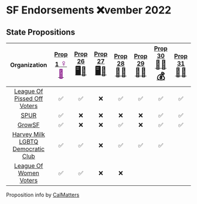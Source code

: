 # SF Endorsements ❌vember 2022

## State Propositions

| Organization                                                                     | [Prop 1 <span style="color:purple;font-size:24px">♀️🏥</span>][p1] | [Prop 26 <span style="font-size:24px">🖥️🎰</span>][p26] | [Prop 27 <span style="font-size:24px">🖥️🎰</span>][p27] | [Prop 28 <span style="font-size:24px">🎨🎼</span>][p28] | [Prop 29 <span style="font-size:24px">🏥🫘</span>][p29] | [Prop 30 <span style="font-size:24px">🚗🔌💰</span>][p30] | [Prop 31 <span style="font-size:24px">🚬🍎</span>][p31] |
| :------------------------------------------------------------------------------: | :-: | :------------: | :------------: | :------------: | :------------: | :------------: | :------------: |
| [League Of Pissed Off Voters](https://www.theleaguesf.org/)                      | ✅  | ✅ | ❌ | ✅ | ✅     | ✅     | ✅      |
| [SPUR](https://www.spur.org/voter-guide/2022-11)                                 | ✅  | ❌ | ❌ | ❌ | ❌     | ✅     | ✅      |
| [GrowSF](https://growsf.org/voter-guide/)                                        | ✅  | ❌ | ❌ | ✅ | ❌     | ✅     | ✅      |
| [Harvey Milk LGBTQ Democratic Club](https://www.milkclub.org/endorsements/)      | ✅  | ✅ | ❌ | ✅ | ✅     | ✅     | &nbsp;  |
| [League Of Women Voters](https://lwvc.org/vote/elections/ballot-recommendations) | ✅  | ✅ | ❌ | ❌ | &nbsp; | &nbsp; | &nbsp; |

Proposition info by [CalMatters](https://calmatters.org/california-voter-guide-2022/propositions/)

[p1]:  https://calmatters.org/california-voter-guide-2022/propositions/prop-1-abortion-rights/
[p26]: https://calmatters.org/california-voter-guide-2022/propositions/prop-26-sports-betting-tribal-casinos/
[p27]: https://calmatters.org/california-voter-guide-2022/propositions/prop-27-sports-betting-online/
[p28]: https://calmatters.org/california-voter-guide-2022/propositions/prop-28-arts-education/
[p29]: https://calmatters.org/california-voter-guide-2022/propositions/prop-29-kidney-dialysis/
[p30]: https://calmatters.org/california-voter-guide-2022/propositions/prop-30-income-tax-electric-cars/
[p31]: https://calmatters.org/california-voter-guide-2022/propositions/prop-31-flavored-tobacco-ban/
